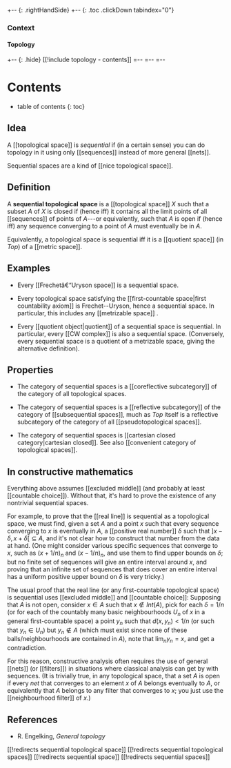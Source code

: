 
+-- {: .rightHandSide}
+-- {: .toc .clickDown tabindex="0"}
### Context
#### Topology
+-- {: .hide}
[[!include topology - contents]]
=--
=--
=--

# Contents
* table of contents
{: toc}

## Idea 

A [[topological space]] is _sequential_ if (in a certain sense) you can do topology in it using only [[sequences]] instead of more general [[nets]].

Sequential spaces are a kind of [[nice topological space]].


## Definition 

A __sequential topological space__ is a [[topological space]] $X$ such that a subset $A$ of $X$ is closed if (hence iff) it contains all the limit points of all [[sequences]] of points of $A$---or equivalently, such that $A$ is open if (hence iff) any sequence converging to a point of $A$ must eventually be in $A$.

Equivalently, a topological space is sequential iff it is a [[quotient space]] (in $Top$) of a [[metric space]].


## Examples 

* Every [[Frechetâ€“Uryson space]] is a sequential space.

* Every topological space satisfying the [[first-countable space|first countability axiom]] is Frechet--Uryson, hence a sequential space.  In particular, this includes any [[metrizable space]] .

* Every [[quotient object|quotient]] of a sequential space is sequential.  In particular, every [[CW complex]] is also a sequential space.  (Conversely, every sequential space is a quotient of a metrizable space, giving the alternative definition).


## Properties

* The category of sequential spaces is a [[coreflective subcategory]] of the category of all topological spaces.

* The category of sequential spaces is a [[reflective subcategory]] of the category of [[subsequential spaces]], much as $Top$ itself is a reflective subcategory of the category of all [[pseudotopological spaces]]. 

* The category of sequential spaces is [[cartesian closed category|cartesian closed]]. See also [[convenient category of topological spaces]]. 


## In constructive mathematics

Everything above assumes [[excluded middle]] (and probably at least [[countable choice]]).  Without that, it\'s hard to prove the existence of any nontrivial sequential spaces.

For example, to prove that the [[real line]] is sequential as a topological space, we must find, given a set $A$ and a point $x$ such that every sequence converging to $x$ is eventually in $A$, a [[positive real number]] $\delta$ such that ${]x - \delta, x + \delta[} \subseteq A$, and it\'s not clear how to construct that number from the data at hand.  (One might consider various specific sequences that converge to $x$, such as $(x + 1/n)_n$ and $(x - 1/n)_n$, and use them to find upper bounds on $\delta$; but no finite set of sequences will give an entire interval around $x$, and proving that an infinite set of sequences that does cover an entire interval has a uniform positive upper bound on $\delta$ is very tricky.)

The usual proof that the real line (or any first-countable topological space) is sequential uses [[excluded middle]] and [[countable choice]]:  Supposing that $A$ is not open, consider $x \in A$ such that $x \notin Int(A)$, pick for each $\delta = 1/n$ (or for each of the countably many basic neighbourhoods $U_n$ of $x$ in a general first-countable space) a point $y_n$ such that $d(x,y_n) \lt 1/n$ (or such that $y_n \in U_n$) but $y_n \notin A$ (which must exist since none of these balls/neighbourhoods are contained in $A$), note that $\lim_n y_n = x$, and get a contradiction.

For this reason, constructive analysis often requires the use of general [[nets]] (or [[filters]]) in situations where classical analysis can get by with sequences.  (It is trivially true, in any topological space, that a set $A$ is open if every *net* that converges to an element $x$ of $A$ belongs eventually to $A$, or equivalently that $A$ belongs to any filter that converges to $x$; you just use the [[neighbourhood filter]] of $x$.)


## References 

* R. Engelking, _General topology_


[[!redirects sequential topological space]]
[[!redirects sequential topological spaces]]
[[!redirects sequential space]]
[[!redirects sequential spaces]]
